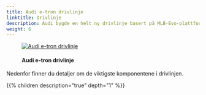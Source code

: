 ```yaml
---
title: Audi e-tron drivlinje
linktitle: Drivlinje
description: Audi bygde en helt ny drivlinje basert på MLB-Evo-plattformen med støtte for opptil 3 kraftige motorer og et stort batteri på 95kWh. Adaptiv luftfjæring og progressiv styring er standard.
weight: 6
---
```


<!-- markdownlint-disable MD033 -->

<figure>
    <a href="https://media.electrichasgoneaudi.net/multimedia/models/e-tron/drivetrain/drivetrain2.jpg">
        <img src="https://media.electrichasgoneaudi.net/multimedia/models/e-tron/drivetrain/drivetrain2s.jpg" alt="Audi e-tron drivlinje" title="Audi e-tron drivlinje">
    </a>
    <figcaption><h4>Audi e-tron drivlinje</h4></figcaption>
</figure>

Nedenfor finner du detaljer om de viktigste komponentene i drivlinjen.

{{% children description="true" depth="1" %}}
